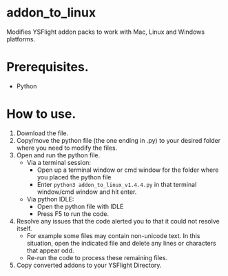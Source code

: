 # addon_to_linux
Modifies YSFlight addon packs to work with Mac, Linux and Windows platforms.

# Prerequisites.
- Python

# How to use.
1. Download the file.
2. Copy/move the python file (the one ending in .py) to your desired folder where you need to modify the files.
3. Open and run the python file.
   - Via a terminal session:
     - Open up a terminal window or cmd window for the folder where you placed the python file
     -  Enter ```python3 addon_to_linux_v1.4.4.py``` in that terminal window/cmd window and hit enter.
   - Via python IDLE:
     - Open the python file with IDLE
     - Press F5 to run the code.
4. Resolve any issues that the code alerted you to that it could not resolve itself. 
   - For example some files may contain non-unicode text. In this situation, open the indicated file and delete any lines or characters that appear odd.
   - Re-run the code to process these remaining files.
5.  Copy converted addons to your YSFlight Directory.    

